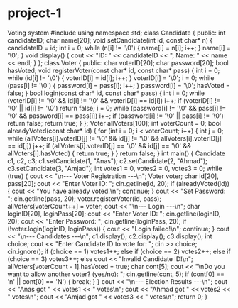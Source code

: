 # project-1
Voting system
#include <iostream>
using namespace std;
class Candidate {
public:
    int candidateID;
    char name[20];
    void setCandidate(int id, const char* n) {
        candidateID = id;
        int i = 0;
        while (n[i] != '\0') {
            name[i] = n[i];
            i++;
        }
        name[i] = '\0';
    }
    void display() {
        cout << "ID: " << candidateID << ", Name: " << name << endl;
    }
};
class Voter {
public:
    char voterID[20];
    char password[20];
    bool hasVoted;
    void registerVoter(const char* id, const char* pass) {
        int i = 0;
        while (id[i] != '\0') {
            voterID[i] = id[i];
            i++;
        }
        voterID[i] = '\0';
        i = 0;
        while (pass[i] != '\0') {
            password[i] = pass[i];
            i++;
        }
        password[i] = '\0';
        hasVoted = false;
    }
    bool login(const char* id, const char* pass) {
        int i = 0;
        while (voterID[i] != '\0' && id[i] != '\0' && voterID[i] == id[i]) i++;
        if (voterID[i] != '\0' || id[i] != '\0') return false;
        i = 0;
        while (password[i] != '\0' && pass[i] != '\0' && password[i] == pass[i]) i++;
        if (password[i] != '\0' || pass[i] != '\0') return false;
        return true;
    }
};
Voter allVoters[100];
int voterCount = 0;
bool alreadyVoted(const char* id) {
    for (int i = 0; i < voterCount; i++) {
        int j = 0;
        while (allVoters[i].voterID[j] != '\0' && id[j] != '\0' && allVoters[i].voterID[j] == id[j]) j++;
        if (allVoters[i].voterID[j] == '\0' && id[j] == '\0' && allVoters[i].hasVoted) {
            return true;
        }
    }
    return false;
}
int main() {
    Candidate c1, c2, c3;
    c1.setCandidate(1, "Anas");
    c2.setCandidate(2, "Ahmad");
    c3.setCandidate(3, "Amjad");
    int votes1 = 0, votes2 = 0, votes3 = 0;
    while (true) {
        cout << "\n--- Voter Registration ---\n";
        Voter voter;
        char id[20], pass[20];
        cout << "Enter Voter ID: ";
        cin.getline(id, 20);
        if (alreadyVoted(id)) {
            cout << "You have already voted!\n";
            continue;
        }
        cout << "Set Password: ";
        cin.getline(pass, 20);
        voter.registerVoter(id, pass);
        allVoters[voterCount++] = voter;
        cout << "\n--- Login ---\n";
        char loginID[20], loginPass[20];
        cout << "Enter Voter ID: ";
        cin.getline(loginID, 20);
        cout << "Enter Password: ";
        cin.getline(loginPass, 20);
        if (!voter.login(loginID, loginPass)) {
            cout << "Login failed!\n";
            continue;
        }
        cout << "\n--- Candidates ---\n";
        c1.display();
        c2.display();
        c3.display();
        int choice;
        cout << "Enter Candidate ID to vote for: ";
        cin >> choice;
        cin.ignore();
        if (choice == 1) votes1++;
        else if (choice == 2) votes2++;
        else if (choice == 3) votes3++;
        else cout << "Invalid Candidate ID!\n";
        allVoters[voterCount - 1].hasVoted = true;
        char cont[5];
        cout << "\nDo you want to allow another voter? (yes/no): ";
        cin.getline(cont, 5);
        if (cont[0] == 'n' || cont[0] == 'N') {
            break;
        }
    }
    cout << "\n--- Election Results ---\n";
    cout << "Anas got " << votes1 << " votes\n";
    cout << "Ahmad got " << votes2 << " votes\n";
    cout << "Amjad got " << votes3 << " votes\n";
    return 0;
}

